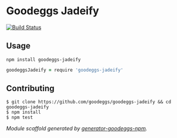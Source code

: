 # Goodeggs Jadeify



[![Build Status](https://magnum.travis-ci.com/goodeggs/goodeggs-jadeify.png)](https://magnum.travis-ci.com/goodeggs/goodeggs-jadeify)


## Usage

```
npm install goodeggs-jadeify
```

```coffeescript
goodeggsJadeify = require 'goodeggs-jadeify'
```


## Contributing

```
$ git clone https://github.com/goodeggs/goodeggs-jadeify && cd goodeggs-jadeify
$ npm install
$ npm test
```

_Module scaffold generated by [generator-goodeggs-npm](https://github.com/goodeggs/generator-goodeggs-npm)._
